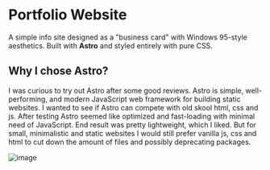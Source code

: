 # Portfolio Website

A simple info site designed as a "business card" with Windows 95-style aesthetics. Built with **Astro** and styled entirely with pure CSS.

## Why I chose Astro?

I was curious to try out Astro after some good reviews. Astro is simple, well-performing, and modern JavaScript web framework for building static websites. I wanted to see if Astro can compete with old skool html, css and js. After testing Astro seemed like optimized and fast-loading with minimal need of JavaScript. End result was pretty lightweight, which I liked. But for small, minimalistic and static websites I would still prefer vanilla js, css and html to cut down the amount of files and possibly deprecating packages.

![image](https://github.com/user-attachments/assets/c2ceb3c3-ab37-4e31-a89e-bb3d6e84d4af)

